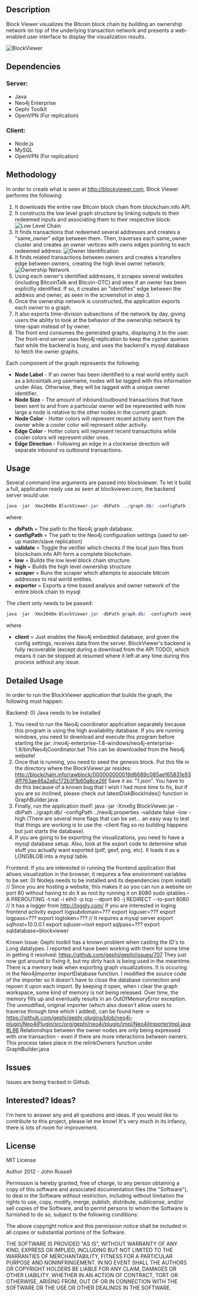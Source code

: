 

## Description
Block Viewer visualizes the Bitcoin block chain by building an ownership network on top of the underlying transaction network and presents a web-enabled user interface to display the visualization results. 

![BlockViewer](http://toolongdidntread.com/wp-content/uploads/2013/01/Screen-Shot-2013-01-25-at-9.32.00-AM-1024x572.png)

## Dependencies
### Server:
* Java
* Neo4j Enterprise
* Gephi Toolkit
* OpenVPN (For replication) 

### Client:
* Node.js
* MySQL
* OpenVPN (For replication)

## Methodology
In order to create what is seen at http://blockviewer.com, Block Viewer performs the following:
1. It downloads the entire raw Bitcoin block chain from blockchain.info API.  
2. It constructs the low level graph structure by linking outputs to their redeemed inputs and associating them to their respective block:
![Low Level Chain](http://toolongdidntread.com/wp-content/uploads/2012/04/screen.png)
3. It finds transactions that redeemed several addresses and creates a "same_owner" edge between them.  Then, traverses each same_owner cluster and creates an owner vertices with owns edges pointing to each redeemed address:
![Owner Identification](http://toolongdidntread.com/wp-content/uploads/2012/05/Connected-Component.png)
4. It finds related transactions between owners and creates a transfers edge between owners, creating the high level owner network:
![Ownership Network](http://i.imgur.com/hfOxS.png)
5. Using each owner's identified addresses, it scrapes several websites (including BitcoinTalk and Bitcoin-OTC) and sees if an owner has been explicitly identified.  If so, it creates an "identifies" edge between the address and owner, as seen in the screenshot in step 3.
6. Once the ownership network is constructed, the application exports each owner to a graph.
7. It also exports time-division subsections of the network by day, giving users the ability to look at the behavior of the ownership network by time-span instead of by owner.
8. The front end consumes the generated graphs, displaying it to the user.  The front-end server uses Neo4j replication to keep the cypher queries fast while the backend is busy, and uses the backend's mysql database to fetch the owner graphs.

Each component of the graph represents the following:
* **Node Label** - If an owner has been identified to a real world entity such as a bitcointalk.org username, nodes will be tagged with this information under Alias. Otherwise, they will be tagged with a unique owner identifier.
* **Node Size** - The amount of inbound/outbound transactions that have been sent to and from a particular owner will be represented with how large a node is relative to the other nodes in the current graph.
* **Node Color** - Hotter colors will represent recent activity sent from the owner while a cooler color will represent older activity.
* **Edge Color** - Hotter colors will represent recent transactions while cooler colors will represent older ones.
* **Edge Direction** - Following an edge in a clockwise direction will separate inbound vs outbound transactions.

## Usage
Several command line arguments are passed into blockviewer.  To let it build a full, application ready use as seen at blockviewer.com, the backend server would use:
```java 
java -jar -Xmx2048m BlockViewer.jar -dbPath ../graph.db/ -configPath ../neo4j.properties -validate false -low -high -scraper -exporter
```
where:
* **dbPath** = The path to the Neo4j graph database.
* **configPath** = The path to the Neo4j configuration settings (used to set-up master/slave replication)
* **validate** = Toggle the verifier which checks if the local json files from blockchain.info API form a complete blockchain.
* **low** = Builds the low level block chain structure.
* **high** = Builds the high level ownership structure
* **scraper** = Runs the scraper which attempts to associate bitcoin addresses to real world entities.
* **exporter** = Exports a time based analysis and owner network of the entire block chain to mysql

The client only needs to be passed:
```java
java -jar -Xmx2048m BlockViewer.jar -dbPath graph.db/ -configPath neo4j.properties -client
```
where
* **client** = Just enables the Neo4j embedded database, and given the config settings, receives data from the server.
BlockViewer's backend is fully recoverable (except during a download from the API TODO), which means it can be stopped at resumed where it left at any time during this process without any issue.

## Detailed Usage
In order to run the BlockViewer application that builds the graph, the following must happen:

Backend:
0) Java needs to be installed
1) You need to run the Neo4j coordinator application separately because this program is using the high availability database.  If you are running windows, you need to download and execute this program before starting the jar: /neo4j-enterprise-1.8-windows/neo4j-enterprise-1.8/bin/Neo4jCoordinator.bat This can be downloaded from the Neo4j website!
2) Once that is running, you need to seed the genesis block.  Put this file in the directory where the BlockViewer.jar resides: http://blockchain.info/rawblock/000000000019d6689c085ae165831e934ff763ae46a2a6c172b3f1b60a8ce26f  Save it as: "1.json".  You have to do this because of a known bug that I wish I had more time to fix, but if you are so inclined, please check out latestDiskBlockIndex() function in GraphBuilder.java
3) Finally, run the application itself: java -jar -Xmx6g BlockViewer.jar -dbPath ../graph.db/ -configPath ../neo4j.properties -validate false -low -high  (There are several more flags that can be set... an easy way to test that things are working is to use the -client flag so no building happens but just starts the database).
4) If you are going to be exporting the visualizations, you need to have a mysql database setup.  Also, look at the export code to determine what stuff you actually want exported (pdf, gexf, png, etc).  It loads it as a LONGBLOB into a mysql table.

Frontend:
If you are interested in running the frontend application that allows visualization in the browser, it requires a few environment variables to be set:
0) Nodejs needs to be installed and its dependencies (npm install)
// Since you are hosting a website, this makes it so you can run a website on port 80 without having to do it as root by running it on 8080
sudo iptables -A PREROUTING -t nat -i eth0 -p tcp --dport 80 -j REDIRECT --to-port 8080
// It has a logger from http://loggly.com/ if you are interested in loging frontend activity
export logsubdomain=???
export loguser=???
export logpass=???
export logtoken=???
// It requires a mysql server
export sqlhost=10.0.0.1
export sqluser=root
export sqlpass=???
export sqldatabase=blockviewer

Known Issue:
Gephi toolkit has a known problem when casting the ID's to Long datatypes.  I reported and have been working with them for some time in getting it resolved: https://github.com/gephi/gephi/issues/707 They just now got around to fixing it, but my dirty hack is being used in the meantime.
There is a memory leak when exporting graph visualizations.  It is occuring in the Neo4jImporter importDatabase function.  I modified the source code of the importer so it doesn't have to close the database connection and repoen it upon each import.  By keeping it open, when i clear the graph workspace, some kind of memory is not being released.  Over time, the memory fills up and eventually results in an OutOfMemoryError exception.  The unmodified, original importer (which also doesn't allow users to traverse through time which I added), can be found here -> https://github.com/gephi/gephi-plugins/blob/neo4j-plugin/Neo4jPlugin/src/org/gephi/neo4j/plugin/impl/Neo4jImporterImpl.java#L96
Relationships between the owner nodes are only being expressed with one transaction - even if there are more interactions between owners.  This process takes place in the relinkOwners function under GraphBuilder.java

## Issues
Issues are being tracked in Github.

## Interested? Ideas?
I'm here to answer any and all questions and ideas.  If you would like to contribute to this project, please let me know!  It's very much in its infancy, there is lots of room for improvement.

## License
MIT License

Author 2012 - John Russell

Permission is hereby granted, free of charge, to any person obtaining a copy of this software and associated documentation files (the "Software"), to deal in the Software without restriction, including without limitation the rights to use, copy, modify, merge, publish, distribute, sublicense, and/or sell copies of the Software, and to permit persons to whom the Software is furnished to do so, subject to the following conditions:

The above copyright notice and this permission notice shall be included in all copies or substantial portions of the Software.

THE SOFTWARE IS PROVIDED "AS IS", WITHOUT WARRANTY OF ANY KIND, EXPRESS OR IMPLIED, INCLUDING BUT NOT LIMITED TO THE WARRANTIES OF MERCHANTABILITY, FITNESS FOR A PARTICULAR PURPOSE AND NONINFRINGEMENT. IN NO EVENT SHALL THE AUTHORS OR COPYRIGHT HOLDERS BE LIABLE FOR ANY CLAIM, DAMAGES OR OTHER LIABILITY, WHETHER IN AN ACTION OF CONTRACT, TORT OR OTHERWISE, ARISING FROM, OUT OF OR IN CONNECTION WITH THE SOFTWARE OR THE USE OR OTHER DEALINGS IN THE SOFTWARE.
